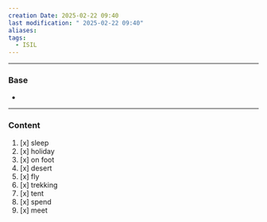 ```yaml
---
creation Date: 2025-02-22 09:40
last modification: " 2025-02-22 09:40"
aliases: 
tags:
  - ISIL
---
```

___
### Base
- 
___
### Content

1. [x] sleep
2. [x] holiday
3. [x] on foot
4. [x] desert
5. [x] fly
6. [x] trekking
7. [x] tent
8. [x] spend
9. [x] meet



